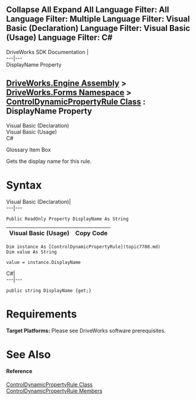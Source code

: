 Collapse All Expand All Language Filter: All  Language Filter: Multiple  Language Filter: Visual Basic (Declaration) Language Filter: Visual Basic (Usage) Language Filter: C#  
---  
DriveWorks SDK Documentation  |   
---|---  
DisplayName Property   
  
[DriveWorks.Engine Assembly](topic2156.md) > [DriveWorks.Forms Namespace](topic7266.md) > [ControlDynamicPropertyRule Class](topic7788.md) : DisplayName Property  
---  
  
Visual Basic (Declaration)    
Visual Basic (Usage)    
C# 

Glossary Item Box

Gets the display name for this rule. 

# Syntax

Visual Basic (Declaration)|   
---|---  
      
    
    Public ReadOnly Property DisplayName As String  
  
Visual Basic (Usage)| Copy Code  
---|---  
      
    
    Dim instance As [ControlDynamicPropertyRule](topic7788.md)
    Dim value As String
     
    value = instance.DisplayName  
  
C#|   
---|---  
      
    
    public string DisplayName {get;}  
  
# Requirements

**Target Platforms:** Please see DriveWorks software prerequisites.

# See Also

#### Reference

[ControlDynamicPropertyRule Class](topic7788.md)   
[ControlDynamicPropertyRule Members](topic7789.md)


